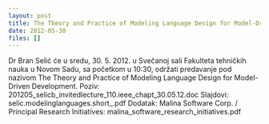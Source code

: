 ```yaml
---
layout: post
title: The Theory and Practice of Modeling Language Design for Model-Driven Development
date: 2012-05-30
files: []
---
```


Dr Bran Selić će u sredu, 30. 5. 2012. u Svečanoj sali Fakulteta tehničkih nauka u Novom Sadu, sa početkom u 10:30, održati predavanje pod nazivom The Theory and Practice of Modeling Language Design for Model-Driven Development. Poziv: 201205_selicb_invitedlecture_110.ieee_chapt_30.05.12.doc Slajdovi: selic.modelinglanguages.short_.pdf Dodatak: Malina Software Corp. / Principal Research Initiatives: malina_software_research_initiatives.pdf
